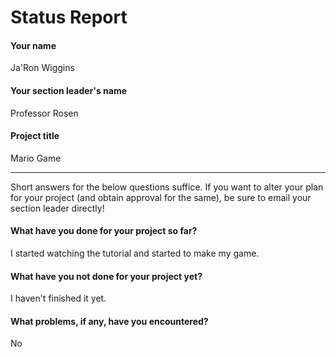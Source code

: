 # Status Report

#### Your name

Ja'Ron Wiggins

#### Your section leader's name

Professor Rosen

#### Project title

Mario Game

***

Short answers for the below questions suffice. If you want to alter your plan for your project (and obtain approval for the same), be sure to email your section leader directly!

#### What have you done for your project so far?

I started watching the tutorial and started to make my game.

#### What have you not done for your project yet?

I haven't finished it yet.

#### What problems, if any, have you encountered?

No
